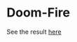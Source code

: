 # Doom-Fire

  <style>
       table {
         border-collapse: collapse;
         border: 1px solid #000;
       }

       td {
          width: 50px;
          height: 50px;
          border: 1px solid #000;
          text-align: center;
          vertical-align: center;
          font-family: monospace;
          font-size: 18;
          position: relative;
        }
 
        .pixel-index {
          font-size: 10px;
          display: inline-block;
          position: absolute;
          top: 2px;
          right: 2px;
          color: #999;
        }
 
        td.pixel {
          width: 1px;
          height: 1px;
          border: 0;
        }
  </style>

<div id="fireCanvas"></div>
<script>
const firePixelsArray = []
const fireWidth = 40
const fireHeight = 40
const fireColorsPalette = [{ "r": 7, "g": 7, "b": 7 }, { "r": 31, "g": 7, "b": 7 }, { "r": 47, "g": 15, "b": 7 }, { "r": 71, "g": 15, "b": 7 }, { "r": 87, "g": 23, "b": 7 }, { "r": 103, "g": 31, "b": 7 }, { "r": 119, "g": 31, "b": 7 }, { "r": 143, "g": 39, "b": 7 }, { "r": 159, "g": 47, "b": 7 }, { "r": 175, "g": 63, "b": 7 }, { "r": 191, "g": 71, "b": 7 }, { "r": 199, "g": 71, "b": 7 }, { "r": 223, "g": 79, "b": 7 }, { "r": 223, "g": 87, "b": 7 }, { "r": 223, "g": 87, "b": 7 }, { "r": 215, "g": 95, "b": 7 }, { "r": 215, "g": 95, "b": 7 }, { "r": 215, "g": 103, "b": 15 }, { "r": 207, "g": 111, "b": 15 }, { "r": 207, "g": 119, "b": 15 }, { "r": 207, "g": 127, "b": 15 }, { "r": 207, "g": 135, "b": 23 }, { "r": 199, "g": 135, "b": 23 }, { "r": 199, "g": 143, "b": 23 }, { "r": 199, "g": 151, "b": 31 }, { "r": 191, "g": 159, "b": 31 }, { "r": 191, "g": 159, "b": 31 }, { "r": 191, "g": 167, "b": 39 }, { "r": 191, "g": 167, "b": 39 }, { "r": 191, "g": 175, "b": 47 }, { "r": 183, "g": 175, "b": 47 }, { "r": 183, "g": 183, "b": 47 }, { "r": 183, "g": 183, "b": 55 }, { "r": 207, "g": 207, "b": 111 }, { "r": 223, "g": 223, "b": 159 }, { "r": 239, "g": 239, "b": 199 }, { "r": 255, "g": 255, "b": 255 }]
function start() {
  createFireDataStructure()
  createFireSource()
  renderFire()
  calculateFirePropagation()
}
function createFireDataStructure() {
  const numberOfPixels = fireWidth * fireHeight
  for (let i = 0; i < numberOfPixels; i++) {
    firePixelsArray[i] = 0
  }
}
function calculateFirePropagation() {
  for (let column = 0; column < fireWidth; column++) {
    for (let row = 0; row < fireHeight; row++) {
      const pixelIndex = column + (fireWidth * row)
      updateFireIntensityPerPixel(pixelIndex)
    }
  }
  renderFire()
  requestAnimationFrame(calculateFirePropagation)
}
function updateFireIntensityPerPixel(currentPixelIndex) {
  const bellowPixelIndex = currentPixelIndex + fireWidth
  if (bellowPixelIndex >= fireWidth * fireHeight) {
    return
  }
  const decay = Math.floor(Math.random() * 3)
  const bellowPixelFireIntensity = firePixelsArray[bellowPixelIndex]
  const newFireIntensity =
    bellowPixelFireIntensity - decay >= 0 ? bellowPixelFireIntensity - decay : 0
  firePixelsArray[currentPixelIndex - decay] = newFireIntensity
}
function renderFire() {
  let debug = false
  let html = '<table cellpadding=0 cellspacing=0>'
  for (let row = 0; row < fireHeight; row++) {
    html += '<tr>'
    for (let column = 0; column < fireWidth; column++) {
      const pixelIndex = column + (fireWidth * row)
      const fireIntensity = firePixelsArray[pixelIndex]
      if (debug === true) {
        html += '<td>'
        html += `<div class="pixel-index">${pixelIndex}</div>`
        html += fireIntensity
        html += '</td>'
      } else {
        const color = fireColorsPalette[fireIntensity]
        const colorString = `${color.r},${color.g},${color.b}`
        html += `<td class="pixel" style="background-color: rgb(${colorString})">`
        html += '</td>'
      }
    }
    html += '</tr>'
  }
  html += '</table>'
  document.querySelector('#fireCanvas').innerHTML = html
}
function createFireSource() {
  for (let column = 0; column <= fireWidth; column++) {
    const overflowPixelIndex = fireWidth * fireHeight
    const pixelIndex = (overflowPixelIndex - fireWidth) + column
    firePixelsArray[pixelIndex] = 36
  }
}
start()

</script>
See the result <a href="https://israelmbg.github.io/doom-fire-algorithm/">here</a>
